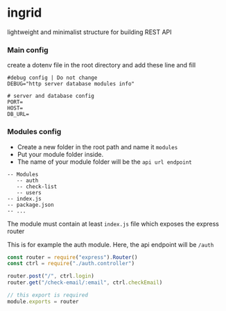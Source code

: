 # ingrid

lightweight and minimalist structure for building REST API

### Main config

create a dotenv file in the root directory and add these line and fill

``` dotenv
#debug config | Do not change
DEBUG="http server database modules info"

# server and database config
PORT=
HOST=
DB_URL=
```

### Modules config

* Create a new folder in the root path and name it ``modules``
* Put your module folder inside.
* The name of your module folder will be the ``api url endpoint``

````text
-- Modules
   -- auth
   -- check-list
   -- users
-- index.js
-- package.json
-- ...
````

The module must contain at least `index.js` file which exposes the express router

This is for example the auth module. Here, the api endpoint will be ``/auth`` 

````javascript
const router = require("express").Router()
const ctrl = require("./auth.controller")

router.post("/", ctrl.login)
router.get("/check-email/:email", ctrl.checkEmail)

// this export is required
module.exports = router

````
